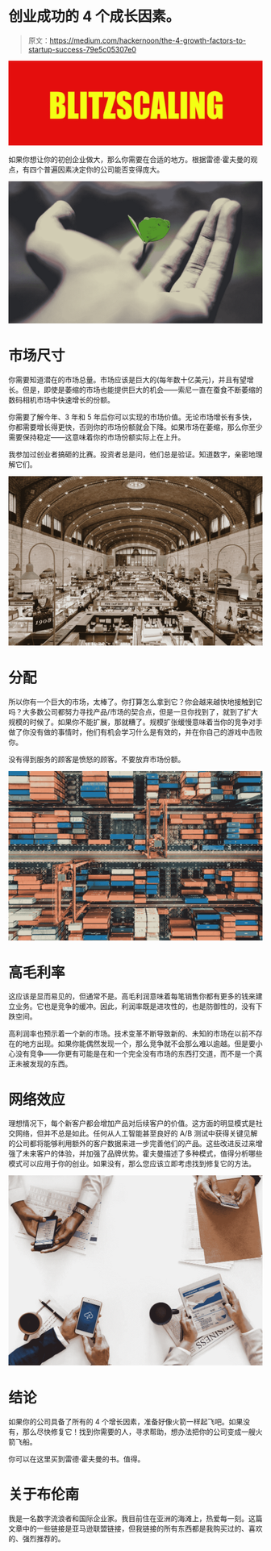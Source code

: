 # 创业成功的 4 个成长因素。

> 原文：<https://medium.com/hackernoon/the-4-growth-factors-to-startup-success-79e5c05307e0>

![](img/e5c155b41ecec23decb8dbe759207edd.png)

如果你想让你的初创企业做大，那么你需要在合适的地方。根据雷德·霍夫曼的观点，有四个普遍因素决定你的公司能否变得庞大。

![](img/50592e945ac8bc261e7250c47242e1cf.png)

# 市场尺寸

你需要知道潜在的市场总量。市场应该是巨大的(每年数十亿美元)，并且有望增长。但是，即使是萎缩的市场也能提供巨大的机会——索尼一直在蚕食不断萎缩的数码相机市场中快速增长的份额。

你需要了解今年、3 年和 5 年后你可以实现的市场价值。无论市场增长有多快，你都需要增长得更快，否则你的市场份额就会下降。如果市场在萎缩，那么你至少需要保持稳定——这意味着你的市场份额实际上在上升。

我参加过创业者搞砸的比赛。投资者总是问，他们总是验证。知道数字，亲密地理解它们。

![](img/70436e12d3559ecd1d3536e9646a53b8.png)

# 分配

所以你有一个巨大的市场，太棒了。你打算怎么拿到它？你会越来越快地接触到它吗？大多数公司都努力寻找产品/市场的契合点，但是一旦你找到了，就到了扩大规模的时候了。如果你不能扩展，那就糟了。规模扩张缓慢意味着当你的竞争对手做了你没有做的事情时，他们有机会学习什么是有效的，并在你自己的游戏中击败你。

没有得到服务的顾客是愤怒的顾客。不要放弃市场份额。

![](img/d2ee45c0a35c3f40bc2f2f03345a61cc.png)

# 高毛利率

这应该是显而易见的，但通常不是。高毛利润意味着每笔销售你都有更多的钱来建立业务。它也是竞争的缓冲。因此，利润率既是进攻性的，也是防御性的，没有下跌空间。

高利润率也预示着一个新的市场。技术变革不断导致新的、未知的市场在以前不存在的地方出现。如果你能偶然发现一个，那么竞争就不会那么难以逾越。但是要小心没有竞争——你更有可能是在和一个完全没有市场的东西打交道，而不是一个真正未被发现的东西。

# 网络效应

理想情况下，每个新客户都会增加产品对后续客户的价值。这方面的明显模式是社交网络，但并不总是如此。任何从人工智能甚至良好的 A/B 测试中获得关键见解的公司都将能够利用额外的客户数据来进一步完善他们的产品。这些改进反过来增强了未来客户的体验，并加强了品牌优势。霍夫曼描述了多种模式，值得分析哪些模式可以应用于你的创业。如果没有，那么您应该立即考虑找到修复它的方法。

![](img/a0a8f45cf331131a1b2e1bf4e158f9ea.png)

# 结论

如果你的公司具备了所有的 4 个增长因素，准备好像火箭一样起飞吧。如果没有，那么尽快修复它！找到你需要的人，寻求帮助，想办法把你的公司变成一艘火箭飞船。

你可以在这里买到雷德·霍夫曼的书。值得。

# 关于布伦南

我是一名数字流浪者和国际企业家。我目前住在亚洲的海滩上，热爱每一刻。这篇文章中的一些链接是亚马逊联盟链接，但我链接的所有东西都是我购买过的、喜欢的、强烈推荐的。